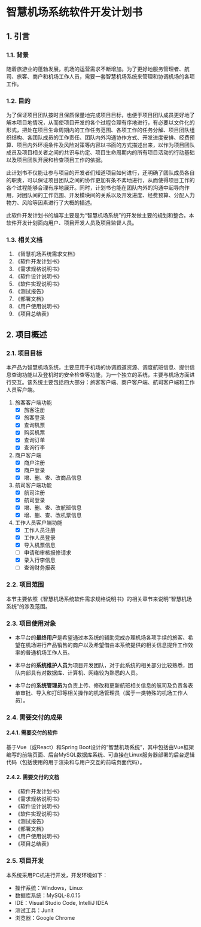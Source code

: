 # 智慧机场系统软件开发计划书

## 1. 引言

### 1.1. 背景

随着旅游业的蓬勃发展，机场的运营需求不断增加。为了更好地服务管理者、航司、旅客、商户和机场工作人员，需要一套智慧机场系统来管理和协调机场的各项工作。

### 1.2. 目的

为了保证项目团队按时且保质保量地完成项目目标，也便于项目团队成员更好地了解本项目地情况，从而使项目开发的各个过程合理有序地进行，有必要以文件化的形式，把处在项目生命周期内的工作任务范围、各项工作的任务分解、项目团队组织结构、各团队成员的工作责任、团队内外沟通协作方式、开发进度安排、经费预算、项目内外环境条件及风险对策等内容以书面的方式描述出来，以作为项目团队成员及项目相关者之间的共识与约定、项目生命周期内的所有项目活动的行动基础以及项目团队开展和检查项目工作的依据。

此计划书不仅能让参与项目的开发者们知道项目如何进行，还明确了团队成员各自的职责，可以保证项目团队之间的协作更加有条不紊地进行，从而使得项目工作的各个过程能够合理有序地展开。同时，计划书也能在团队内外的沟通中起导向作用，对团队间的工作范围、开发模块间的关系以及开发进度、经费预算、分配人力物力、风险等因素进行了大概的描述。

此软件开发计划书的编写主要是为“智慧机场系统”的开发做主要的规划和整合。本软件开发计划面向用户、项目开发人员及项目监督人员。

### 1.3. 相关文档

1. 《智慧机场系统需求文档》
2. 《软件开发计划书》
3. 《需求规格说明书》
4. 《软件设计说明书》
5. 《软件实现说明书》
6. 《测试报告》
7. 《部署文档》
8. 《用户使用说明书》
9. 《项目总结表》

## 2. 项目概述

### 2.1. 项目目标

本产品为智慧机场系统，主要应用于机场的协调跑道资源、调度航班信息、提供信息查询功能以及登机时的安全检查等功能，为一个独立的系统，主要与机场方面进行交互。该系统主要包括四大部分：旅客客户端、商户客户端、航司客户端和工作人员客户端。

1. 旅客客户端功能
    - [x] 旅客注册
    - [x] 旅客登录
    - [x] 查询机票
    - [x] 购买机票
    - [x] 查询订单
    - [x] 查询行李
2. 商户客户端
    - [x] 商户注册
    - [x] 商户登录
    - [x] 增、删、查、改商品信息
3. 航司客户端功能
    - [x] 航司注册
    - [x] 航司登录
    - [x] 增、删、查、改航班信息
    - [x] 增、删、查、改机票信息
4. 工作人员客户端功能
    - [x] 工作人员注册
    - [x] 工作人员登录
    - [x] 导入机票信息
    - [ ] 申请和审核报修请求
    - [x] 录入行李信息
    - [ ] 查询财务报表

### 2.2. 项目范围

本节主要依照《智慧机场系统软件需求规格说明书》的相关章节来说明“智慧机场系统”的涉及范围。

### 2.3. 项目使用对象

- 本平台的**最终用户**是希望通过本系统的辅助完成办理机场各项手续的旅客、希望在机场进行产品销售的商户以及希望借由本系统提供的相关信息提升工作效率的普通机场工作人员。

- 本平台的**系统维护人员**为项目开发团队，对于此系统的相关部分比较熟悉，团队内部具有对数据库、计算机、网络较为熟悉的人员。

- 本平台的**系统管理员**为负责上传、修改和更新航班相关信息的航司及负责各表单审批、导入和打印等相关操作的机场管理员（属于一类特殊的机场工作人员）。

### 2.4. 需要交付的成果

#### 2.4.1. 需要交付的软件

基于Vue（或React）和Spring Boot设计的“智慧机场系统”，其中包括由Vue框架编写的前端页面、后台MySQL数据库系统、可直接在Linux服务器部署的后台逻辑代码（包括使用的用于渲染和与用户交互的前端页面代码）。

#### 2.4.2. 需要交付的文档

- 《软件开发计划书》
- 《需求规格说明书》
- 《软件设计说明书》
- 《软件实现说明书》
- 《测试报告》
- 《部署文档》
- 《用户使用说明书》
- 《项目总结表》

### 2.5. 项目开发

本系统采用PC机进行开发，开发环境如下：

- 操作系统：Windows，Linux
- 数据库系统：MySQL-8.0.15
- IDE：Visual Studio Code, IntelliJ IDEA
- 测试工具：Junit
- 浏览器：Google Chrome
